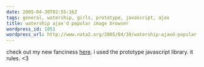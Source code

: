 ```yaml
---
date: 2005-04-30T02:55:16Z
tags: general, watership, girls, prototype, javascript, ajax
title: watership ajax'd popular image browser
wordpress_id: 1051
wordpress_url: http://www.nata2.org/2005/04/30/watership-ajaxd-popular-image-browser/
---
```


check out my new fanciness <a href="http://watership.org/popular/">here</a>. i used the prototype javascript library. it rules. <3
